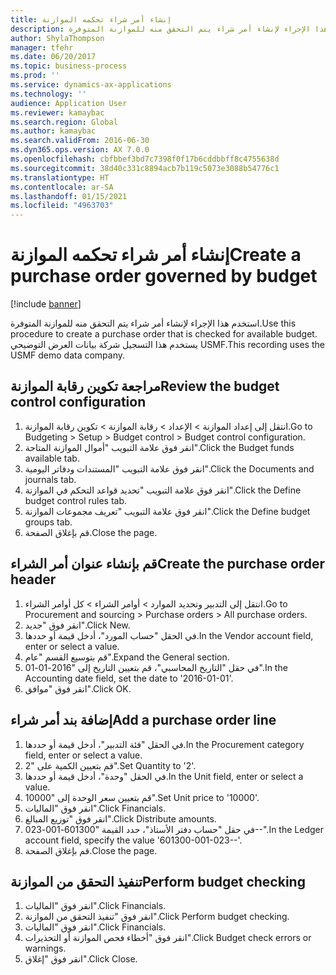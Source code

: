 ```yaml
---
title: إنشاء أمر شراء تحكمه الموازنة
description: استخدم هذا الإجراء لإنشاء أمر شراء يتم التحقق منه للموازنة المتوفرة.
author: ShylaThompson
manager: tfehr
ms.date: 06/20/2017
ms.topic: business-process
ms.prod: ''
ms.service: dynamics-ax-applications
ms.technology: ''
audience: Application User
ms.reviewer: kamaybac
ms.search.region: Global
ms.author: kamaybac
ms.search.validFrom: 2016-06-30
ms.dyn365.ops.version: AX 7.0.0
ms.openlocfilehash: cbfbbef3bd7c7398f0f17b6cddbbff8c4755638d
ms.sourcegitcommit: 38d40c331c8894acb7b119c5073e3088b54776c1
ms.translationtype: HT
ms.contentlocale: ar-SA
ms.lasthandoff: 01/15/2021
ms.locfileid: "4963703"
---
```

# <a name="create-a-purchase-order-governed-by-budget"></a><span data-ttu-id="854b2-103">إنشاء أمر شراء تحكمه الموازنة</span><span class="sxs-lookup"><span data-stu-id="854b2-103">Create a purchase order governed by budget</span></span>

[!include [banner](../../includes/banner.md)]

<span data-ttu-id="854b2-104">استخدم هذا الإجراء لإنشاء أمر شراء يتم التحقق منه للموازنة المتوفرة.</span><span class="sxs-lookup"><span data-stu-id="854b2-104">Use this procedure to create a purchase order that is checked for available budget.</span></span> <span data-ttu-id="854b2-105">يستخدم هذا التسجيل شركة بيانات العرض التوضيحي USMF.</span><span class="sxs-lookup"><span data-stu-id="854b2-105">This recording uses the USMF demo data company.</span></span>


## <a name="review-the-budget-control-configuration"></a><span data-ttu-id="854b2-106">مراجعة تكوين رقابة الموازنة</span><span class="sxs-lookup"><span data-stu-id="854b2-106">Review the budget control configuration</span></span>
1. <span data-ttu-id="854b2-107">انتقل إلى إعداد الموازنة > الإعداد > رقابة الموازنة > تكوين رقابة الموازنة.</span><span class="sxs-lookup"><span data-stu-id="854b2-107">Go to Budgeting > Setup > Budget control > Budget control configuration.</span></span>
2. <span data-ttu-id="854b2-108">انقر فوق علامة التبويب "أموال الموازنة المتاحة‬".</span><span class="sxs-lookup"><span data-stu-id="854b2-108">Click the Budget funds available tab.</span></span>
3. <span data-ttu-id="854b2-109">انقر فوق علامة التبويب "المستندات ودفاتر اليومية".</span><span class="sxs-lookup"><span data-stu-id="854b2-109">Click the Documents and journals tab.</span></span>
4. <span data-ttu-id="854b2-110">انقر فوق علامة التبويب "تحديد قواعد التحكم في الموازنة‬".</span><span class="sxs-lookup"><span data-stu-id="854b2-110">Click the Define budget control rules tab.</span></span>
5. <span data-ttu-id="854b2-111">انقر فوق علامة التبويب "تعريف مجموعات الموازنة‬‬".</span><span class="sxs-lookup"><span data-stu-id="854b2-111">Click the Define budget groups tab.</span></span>
6. <span data-ttu-id="854b2-112">قم بإغلاق الصفحة.</span><span class="sxs-lookup"><span data-stu-id="854b2-112">Close the page.</span></span>

## <a name="create-the-purchase-order-header"></a><span data-ttu-id="854b2-113">قم بإنشاء عنوان أمر الشراء</span><span class="sxs-lookup"><span data-stu-id="854b2-113">Create the purchase order header</span></span>
1. <span data-ttu-id="854b2-114">انتقل إلى التدبير وتحديد الموارد > أوامر الشراء > كل أوامر الشراء.</span><span class="sxs-lookup"><span data-stu-id="854b2-114">Go to Procurement and sourcing > Purchase orders > All purchase orders.</span></span>
2. <span data-ttu-id="854b2-115">انقر فوق "جديد".</span><span class="sxs-lookup"><span data-stu-id="854b2-115">Click New.</span></span>
3. <span data-ttu-id="854b2-116">في الحقل "حساب المورد"، أدخل قيمة أو حددها.</span><span class="sxs-lookup"><span data-stu-id="854b2-116">In the Vendor account field, enter or select a value.</span></span>
4. <span data-ttu-id="854b2-117">قم بتوسيع القسم "عام".</span><span class="sxs-lookup"><span data-stu-id="854b2-117">Expand the General section.</span></span>
5. <span data-ttu-id="854b2-118">في حقل "التاريخ المحاسبي‬"، قم بتعيين التاريخ إلى "2016-01-01".</span><span class="sxs-lookup"><span data-stu-id="854b2-118">In the Accounting date field, set the date to '2016-01-01'.</span></span>
6. <span data-ttu-id="854b2-119">انقر فوق "موافق".</span><span class="sxs-lookup"><span data-stu-id="854b2-119">Click OK.</span></span>

## <a name="add-a-purchase-order-line"></a><span data-ttu-id="854b2-120">إضافة بند أمر شراء</span><span class="sxs-lookup"><span data-stu-id="854b2-120">Add a purchase order line</span></span>
1. <span data-ttu-id="854b2-121">في الحقل "فئة التدبير"، أدخل قيمة أو حددها.</span><span class="sxs-lookup"><span data-stu-id="854b2-121">In the Procurement category field, enter or select a value.</span></span>
2. <span data-ttu-id="854b2-122">قم بتعيين الكمية على "2".</span><span class="sxs-lookup"><span data-stu-id="854b2-122">Set Quantity to '2'.</span></span>
3. <span data-ttu-id="854b2-123">في الحقل "وحدة"، أدخل قيمة أو حددها.</span><span class="sxs-lookup"><span data-stu-id="854b2-123">In the Unit field, enter or select a value.</span></span>
4. <span data-ttu-id="854b2-124">قم بتعيين سعر الوحدة إلى "10000".</span><span class="sxs-lookup"><span data-stu-id="854b2-124">Set Unit price to '10000'.</span></span>
5. <span data-ttu-id="854b2-125">انقر فوق "الماليات‬".</span><span class="sxs-lookup"><span data-stu-id="854b2-125">Click Financials.</span></span>
6. <span data-ttu-id="854b2-126">انقر فوق "توزيع المبالغ".</span><span class="sxs-lookup"><span data-stu-id="854b2-126">Click Distribute amounts.</span></span>
7. <span data-ttu-id="854b2-127">في حقل "‏‫حساب دفتر الأستاذ‬"، حدد القيمة "601300-001-023--".</span><span class="sxs-lookup"><span data-stu-id="854b2-127">In the Ledger account field, specify the value '601300-001-023--'.</span></span>
8. <span data-ttu-id="854b2-128">قم بإغلاق الصفحة.</span><span class="sxs-lookup"><span data-stu-id="854b2-128">Close the page.</span></span>

## <a name="perform-budget-checking"></a><span data-ttu-id="854b2-129">تنفيذ التحقق من الموازنة</span><span class="sxs-lookup"><span data-stu-id="854b2-129">Perform budget checking</span></span>
1. <span data-ttu-id="854b2-130">انقر فوق "الماليات‬".</span><span class="sxs-lookup"><span data-stu-id="854b2-130">Click Financials.</span></span>
2. <span data-ttu-id="854b2-131">انقر فوق "تنفيذ التحقق من الموازنة".</span><span class="sxs-lookup"><span data-stu-id="854b2-131">Click Perform budget checking.</span></span>
3. <span data-ttu-id="854b2-132">انقر فوق "الماليات‬".</span><span class="sxs-lookup"><span data-stu-id="854b2-132">Click Financials.</span></span>
4. <span data-ttu-id="854b2-133">انقر فوق "أخطاء فحص الموازنة أو التحذيرات".</span><span class="sxs-lookup"><span data-stu-id="854b2-133">Click Budget check errors or warnings.</span></span>
5. <span data-ttu-id="854b2-134">انقر فوق "إغلاق".</span><span class="sxs-lookup"><span data-stu-id="854b2-134">Click Close.</span></span>

